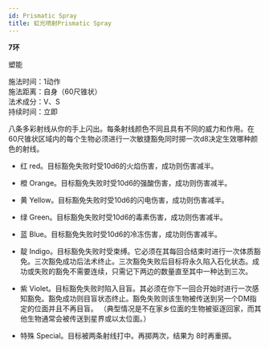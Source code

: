 ```yaml
---
id: Prismatic Spray
title: 虹光喷射Prismatic Spray
---
```


**7环**

塑能

施法时间：1动作  
施法距离：自身（60尺锥状）  
法术成分：V、S  
持续时间：立即  


八条多彩射线从你的手上闪出。每条射线颜色不同且具有不同的威力和作用。在60尺锥状区域内的每个生物必须进行一次敏捷豁免同时掷一次d8决定生效哪种颜色的射线。


- 红 red。目标豁免失败时受10d6的火焰伤害，成功则伤害减半。


- 橙 Orange。目标豁免失败时受10d6的强酸伤害，成功则伤害减半。

- 黄 Yellow。目标豁免失败时受10d6的闪电伤害，成功则伤害减半。


- 绿 Green。目标豁免失败时受10d6的毒素伤害，成功则伤害减半。


- 蓝 Blue。目标豁免失败时受10d6的冷冻伤害，成功则伤害减半。


- 靛 Indigo。目标豁免失败时受束缚。它必须在其每回合结束时进行一次体质豁免。三次豁免成功后法术终止。三次豁免失败后目标将永久陷入石化状态。成功或失败的豁免不需要连续，只需记下两边的数量直至其中一种达到三次。


- 紫 Violet。目标豁免失败时陷入目盲。其必须在你下一回合开始时进行一次感知豁免。豁免成功则目盲状态终止。豁免失败则该生物被传送到另一个DM指定的位面并且不再目盲。
（典型情况是不在家乡位面的生物被驱逐回家，而其他生物通常会被传送到星界或以太位面。）


- 特殊 Special。目标被两条射线打中。再掷两次，结果为
8时再重掷。
